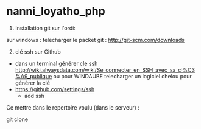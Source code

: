 nanni_loyatho_php
=================

 1) Installation git sur l'ordi:

sur windows :
telecharger le packet git :
http://git-scm.com/downloads


2) clé ssh sur Github
- dans un terminal générer cle ssh
	http://wiki.alwaysdata.com/wiki/Se_connecter_en_SSH_avec_sa_cl%C3%A9_publique
	ou pour WINDAUBE telecharger un logiciel chelou pour générer la clé
- https://github.com/settings/ssh
	- add ssh

Ce mettre dans le repertoire voulu (dans le serveur) :

git clone